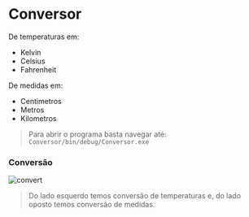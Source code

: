 # Conversor
De temperaturas em:
* Kelvin
* Celsius
* Fahrenheit

De medidas em:
* Centimetros
* Metros
* Kilometros

> Para abrir o programa basta navegar até: `Conversor/bin/debug/Conversor.exe`

### Conversão
![convert](https://1.bp.blogspot.com/-EO9vlLxRMXo/XqfADUwflkI/AAAAAAAA1e8/RozPlNRv-ag4VurBUIxZzjxuYsPmH51mACNcBGAsYHQ/s1600/conversor.png)
> Do lado esquerdo temos conversão de temperaturas e, do lado oposto temos conversão de medidas.
